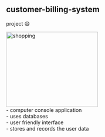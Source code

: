 ## customer-billing-system
 project :smile:  
 
<img width=250 height=206 alt="shopping" src="https://user-images.githubusercontent.com/92443502/178224547-0210df5e-6d3b-4764-a0c6-c0977b236537.jpg">

<br>
- computer console application<br>  
- uses databases<br> 
- user friendly interface  <br>
- stores and records the user data <br>
